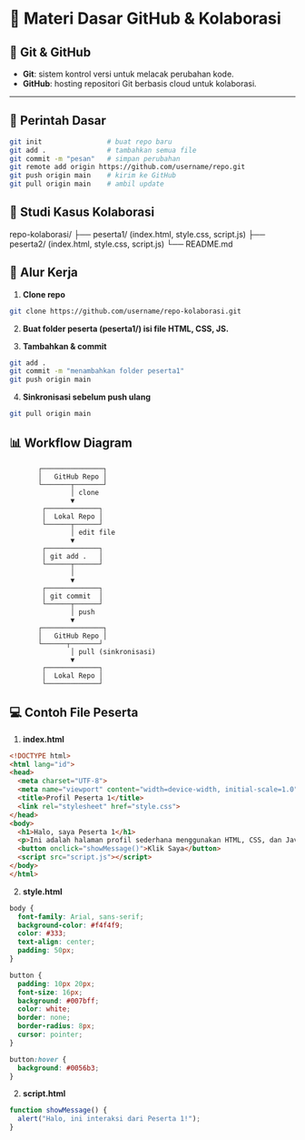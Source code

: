 # 🚀 Materi Dasar GitHub & Kolaborasi

## 📌 Git & GitHub
- **Git**: sistem kontrol versi untuk melacak perubahan kode.  
- **GitHub**: hosting repositori Git berbasis cloud untuk kolaborasi.

---

## 🔑 Perintah Dasar
```bash
git init                # buat repo baru
git add .               # tambahkan semua file
git commit -m "pesan"   # simpan perubahan
git remote add origin https://github.com/username/repo.git
git push origin main    # kirim ke GitHub
git pull origin main    # ambil update
```


## 👥 Studi Kasus Kolaborasi
repo-kolaborasi/
├── peserta1/ (index.html, style.css, script.js)
├── peserta2/ (index.html, style.css, script.js)
└── README.md


## 📝 Alur Kerja
1. **Clone repo**
```bash
git clone https://github.com/username/repo-kolaborasi.git
```

2. **Buat folder peserta (peserta1/) isi file HTML, CSS, JS.**

3. **Tambahkan & commit**
```bash
git add .
git commit -m "menambahkan folder peserta1"
git push origin main
```

4. **Sinkronisasi sebelum push ulang**
```bash
git pull origin main
```

## 📊 Workflow Diagram
           ┌───────────────┐
           │   GitHub Repo │
           └───────┬───────┘
                   │ clone
                   ▼
            ┌─────────────┐
            │  Lokal Repo │
            └──────┬──────┘
                   │ edit file
                   ▼
            ┌─────────────┐
            │ git add .   │
            └──────┬──────┘
                   │
                   ▼
            ┌─────────────┐
            │ git commit  │
            └──────┬──────┘
                   │ push
                   ▼
           ┌───────────────┐
           │   GitHub Repo │
           └──────┬───────┘
                   │ pull (sinkronisasi)
                   ▼
            ┌─────────────┐
            │  Lokal Repo │
            └─────────────┘


## 💻 Contoh File Peserta
1. **index.html**
```html
<!DOCTYPE html>
<html lang="id">
<head>
  <meta charset="UTF-8">
  <meta name="viewport" content="width=device-width, initial-scale=1.0">
  <title>Profil Peserta 1</title>
  <link rel="stylesheet" href="style.css">
</head>
<body>
  <h1>Halo, saya Peserta 1</h1>
  <p>Ini adalah halaman profil sederhana menggunakan HTML, CSS, dan JavaScript.</p>
  <button onclick="showMessage()">Klik Saya</button>
  <script src="script.js"></script>
</body>
</html>
```

2. **style.html**
```css
body {
  font-family: Arial, sans-serif;
  background-color: #f4f4f9;
  color: #333;
  text-align: center;
  padding: 50px;
}

button {
  padding: 10px 20px;
  font-size: 16px;
  background: #007bff;
  color: white;
  border: none;
  border-radius: 8px;
  cursor: pointer;
}

button:hover {
  background: #0056b3;
}
```

2. **script.html**
```js
function showMessage() {
  alert("Halo, ini interaksi dari Peserta 1!");
}
```





